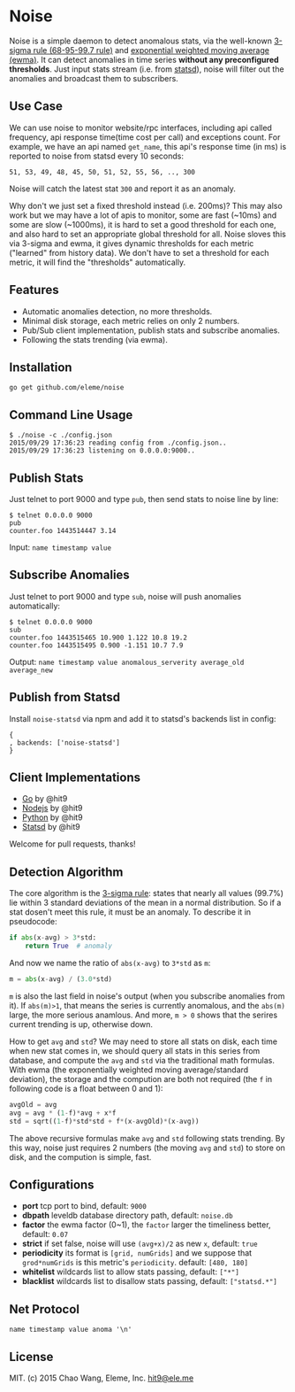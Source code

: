 Noise
=====

Noise is a simple daemon to detect anomalous stats, via the well-known
[3-sigma rule (68-95-99.7 rule)](https://en.wikipedia.org/wiki/68%E2%80%9395%E2%80%9399.7_rule)
and [exponential weighted moving average (ewma)](https://en.wikipedia.org/wiki/Moving_average).
It can detect anomalies in time series **without any preconfigured thresholds**. Just input
stats stream (i.e. from [statsd](https://github.com/etsy/statsd)), noise will filter out
the anomalies and broadcast them to subscribers.

Use Case
--------

We can use noise to monitor website/rpc interfaces, including api called frequency,
api response time(time cost per call) and exceptions count. For example, we have an api
named `get_name`, this api's response time (in ms) is reported to noise from statsd every
10 seconds:

    51, 53, 49, 48, 45, 50, 51, 52, 55, 56, .., 300

Noise will catch the latest stat `300` and report it as an anomaly.

Why don't we just set a fixed threshold instead (i.e. 200ms)? This may also work but we may
have a lot of apis to monitor, some are fast (~10ms) and some are slow (~1000ms), it is hard
to set a good threshold for each one, and also hard to set an appropriate global threshold
for all. Noise sloves this via 3-sigma and ewma, it gives dynamic thresholds for each metric
("learned" from history data). We don't have to set a threshold for each metric, it will find
the "thresholds" automatically.

Features
--------

* Automatic anomalies detection, no more thresholds.
* Minimal disk storage, each metric relies on only 2 numbers.
* Pub/Sub client implementation, publish stats and subscribe anomalies.
* Following the stats trending (via ewma).

Installation
------------

    go get github.com/eleme/noise

Command Line Usage
------------------

    $ ./noise -c ./config.json
    2015/09/29 17:36:23 reading config from ./config.json..
    2015/09/29 17:36:23 listening on 0.0.0.0:9000..

Publish Stats
-------------

Just telnet to port 9000 and type `pub`, then send stats to noise line by line:

    $ telnet 0.0.0.0 9000
    pub
    counter.foo 1443514447 3.14

Input: `name timestamp value`

Subscribe Anomalies
--------------------

Just telnet to port 9000 and type `sub`, noise will push anomalies automatically:

    $ telnet 0.0.0.0 9000
    sub
    counter.foo 1443515465 10.900 1.122 10.8 19.2
    counter.foo 1443515495 0.900 -1.151 10.7 7.9

Output: `name timestamp value anomalous_serverity average_old average_new`

Publish from Statsd
-------------------

Install `noise-statsd` via npm and add it to statsd's backends list in config:

    {
    , backends: ['noise-statsd']
    }

Client Implementations
----------------------

- [Go](clients/go) by @hit9
- [Nodejs](clients/nodejs) by @hit9
- [Python](clients/python) by @hit9
- [Statsd](clients/statsd) by @hit9

Welcome for pull requests, thanks!

Detection Algorithm
-------------------

The core algorithm is the [3-sigma rule](https://en.wikipedia.org/wiki/68–95–99.7_rule):
states that nearly all values (99.7%) lie within 3 standard
deviations of the mean in a normal distribution. So if a stat dosen't meet
this rule, it must be an anomaly. To describe it in pseudocode:

```python
if abs(x-avg) > 3*std:
    return True  # anomaly
```

And now we name the ratio of `abs(x-avg)` to `3*std` as `m`:

```python
m = abs(x-avg) / (3.0*std)
```

`m` is also the last field in noise's output (when you subscribe anomalies
from it). If `abs(m)>1`, that means the series is currently anomalous, and the 
`abs(m)` large, the more serious anamlous. And more, `m > 0` shows that the
serires current trending is up, otherwise down.

How to get `avg` and `std`? We may need to store all stats on disk, each time
when new stat comes in, we should query all stats in this series from database,
and compute the `avg` and `std` via the traditional math formulas. With ewma (the
exponentially weighted moving average/standard deviation), the storage and the compution
are both not required (the `f` in following code is a float between 0 and 1):

```python
avgOld = avg
avg = avg * (1-f)*avg + x*f
std = sqrt((1-f)*std*std + f*(x-avgOld)*(x-avg))
```

The above recursive formulas make `avg` and `std` following stats trending. By this way,
noise just requires 2 numbers (the moving `avg` and `std`) to store on disk, and the
compution is simple, fast.

Configurations
--------------

* **port** tcp port to bind, default: `9000`
* **dbpath** leveldb database directory path, default: `noise.db`
* **factor** the ewma factor (0~1), the `factor` larger the timeliness better, default: `0.07`
* **strict** if set false, noise will use `(avg+x)/2` as new `x`, default: `true`
* **periodicity** its format is `[grid, numGrids]` and we suppose that `grod*numGrids` is
  this metric's `periodicity`. default: `[480, 180]`
* **whitelist** wildcards list to allow stats passing, default: `["*"]`
* **blacklist** wildcards list to disallow stats passing, default: `["statsd.*"]`

Net Protocol
------------

```
name timestamp value anoma '\n'
```

License
--------

MIT. (c) 2015 Chao Wang, Eleme, Inc. <hit9@ele.me>
